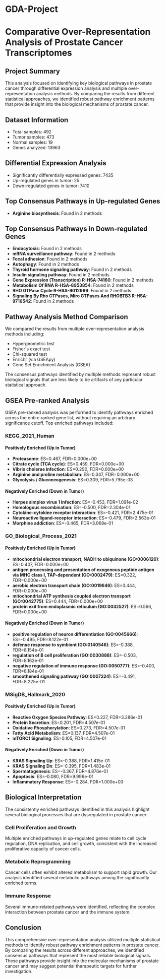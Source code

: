 # GDA-Project

# Comparative Over-Representation Analysis of Prostate Cancer Transcriptomes

## Project Summary
This analysis focused on identifying key biological pathways in prostate cancer through differential expression analysis and multiple over-representation analysis methods. By comparing the results from different statistical approaches, we identified robust pathway enrichment patterns that provide insight into the biological mechanisms of prostate cancer.

## Dataset Information
- Total samples: 492
- Tumor samples: 473
- Normal samples: 19
- Genes analyzed: 13963

## Differential Expression Analysis
- Significantly differentially expressed genes: 7435
- Up-regulated genes in tumor: 25
- Down-regulated genes in tumor: 7410

## Top Consensus Pathways in Up-regulated Genes
- **Arginine biosynthesis**: Found in 2 methods

## Top Consensus Pathways in Down-regulated Genes
- **Endocytosis**: Found in 2 methods
- **mRNA surveillance pathway**: Found in 2 methods
- **Focal adhesion**: Found in 2 methods
- **Autophagy**: Found in 2 methods
- **Thyroid hormone signaling pathway**: Found in 2 methods
- **Insulin signaling pathway**: Found in 2 methods
- **Gene Expression (Transcription) R-HSA-74160**: Found in 2 methods
- **Metabolism Of RNA R-HSA-8953854**: Found in 2 methods
- **RHO GTPase Cycle R-HSA-9012999**: Found in 2 methods
- **Signaling By Rho GTPases, Miro GTPases And RHOBTB3 R-HSA-9716542**: Found in 2 methods

## Pathway Analysis Method Comparison
We compared the results from multiple over-representation analysis methods including:
- Hypergeometric test
- Fisher's exact test
- Chi-squared test
- Enrichr (via GSEApy)
- Gene Set Enrichment Analysis (GSEA)

The consensus pathways identified by multiple methods represent robust biological signals that are less likely to be artifacts of any particular statistical approach.

## GSEA Pre-ranked Analysis
GSEA pre-ranked analysis was performed to identify pathways enriched across the entire ranked gene list, without requiring an arbitrary significance cutoff. Top enriched pathways included:

### KEGG_2021_Human

#### Positively Enriched (Up in Tumor)
- **Proteasome**: ES=0.467, FDR=0.000e+00
- **Citrate cycle (TCA cycle)**: ES=0.459, FDR=0.000e+00
- **Vibrio cholerae infection**: ES=0.290, FDR=0.000e+00
- **Arginine and proline metabolism**: ES=0.347, FDR=0.000e+00
- **Glycolysis / Gluconeogenesis**: ES=0.309, FDR=5.795e-03

#### Negatively Enriched (Down in Tumor)
- **Herpes simplex virus 1 infection**: ES=-0.453, FDR=1.091e-02
- **Homologous recombination**: ES=-0.500, FDR=2.304e-01
- **Cytokine-cytokine receptor interaction**: ES=-0.421, FDR=2.475e-01
- **Neuroactive ligand-receptor interaction**: ES=-0.479, FDR=2.563e-01
- **Morphine addiction**: ES=-0.465, FDR=3.068e-01

### GO_Biological_Process_2021

#### Positively Enriched (Up in Tumor)
- **mitochondrial electron transport, NADH to ubiquinone (GO:0006120)**: ES=0.407, FDR=0.000e+00
- **antigen processing and presentation of exogenous peptide antigen via MHC class I, TAP-dependent (GO:0002479)**: ES=0.322, FDR=0.000e+00
- **aerobic electron transport chain (GO:0019646)**: ES=0.444, FDR=0.000e+00
- **mitochondrial ATP synthesis coupled electron transport (GO:0042775)**: ES=0.444, FDR=0.000e+00
- **protein exit from endoplasmic reticulum (GO:0032527)**: ES=0.566, FDR=0.000e+00

#### Negatively Enriched (Down in Tumor)
- **positive regulation of neuron differentiation (GO:0045666)**: ES=-0.495, FDR=8.122e-01
- **defense response to symbiont (GO:0140546)**: ES=-0.388, FDR=8.154e-01
- **regulation of B cell proliferation (GO:0030888)**: ES=-0.503, FDR=8.162e-01
- **negative regulation of immune response (GO:0050777)**: ES=-0.400, FDR=8.184e-01
- **smoothened signaling pathway (GO:0007224)**: ES=-0.491, FDR=8.225e-01

### MSigDB_Hallmark_2020

#### Positively Enriched (Up in Tumor)
- **Reactive Oxygen Species Pathway**: ES=0.227, FDR=3.286e-01
- **Protein Secretion**: ES=0.201, FDR=4.507e-01
- **Oxidative Phosphorylation**: ES=0.273, FDR=4.507e-01
- **Fatty Acid Metabolism**: ES=0.137, FDR=4.507e-01
- **mTORC1 Signaling**: ES=0.105, FDR=4.507e-01

#### Negatively Enriched (Down in Tumor)
- **KRAS Signaling Up**: ES=-0.388, FDR=1.415e-01
- **KRAS Signaling Dn**: ES=-0.395, FDR=1.483e-01
- **Spermatogenesis**: ES=-0.367, FDR=4.876e-01
- **Apoptosis**: ES=-0.080, FDR=9.996e-01
- **Inflammatory Response**: ES=-0.284, FDR=1.000e+00

## Biological Interpretation
The consistently enriched pathways identified in this analysis highlight several biological processes that are dysregulated in prostate cancer:

### Cell Proliferation and Growth
Multiple enriched pathways in up-regulated genes relate to cell cycle regulation, DNA replication, and cell growth, consistent with the increased proliferative capacity of cancer cells.

### Metabolic Reprogramming
Cancer cells often exhibit altered metabolism to support rapid growth. Our analysis identified several metabolic pathways among the significantly enriched terms.

### Immune Response
Several immune-related pathways were identified, reflecting the complex interaction between prostate cancer and the immune system.

## Conclusion
This comprehensive over-representation analysis utilized multiple statistical methods to identify robust pathway enrichment patterns in prostate cancer. By comparing the results across different approaches, we identified consensus pathways that represent the most reliable biological signals. These pathways provide insight into the molecular mechanisms of prostate cancer and may suggest potential therapeutic targets for further investigation.
